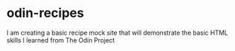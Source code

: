 # odin-recipes

I am creating a basic recipe mock site that will demonstrate the basic HTML skills I learned from The Odin Project